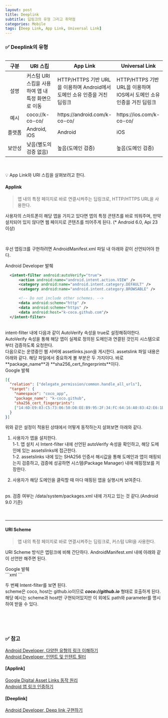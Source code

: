 ```yaml
---
layout: post
title: Deeplink
subtitle: 딥링크의 유형 그리고 취약점
categories: Mobile
tags: [Deep Link, App Link, Universal Link]
---
```


### ✅ Deeplink의 유형

<div style="display: flex; justify-content: center;">
  <table style="table-layout: fixed; width: 100%; max-width: 800px;">
    <thead>
      <tr>
        <th style="text-align: center; width: auto;">구분</th>
        <th style="text-align: center; width: 33.33%;">URI 스킴</th>
        <th style="text-align: center; width: 33.33%;">App Link</th>
        <th style="text-align: center; width: 33.33%;">Universal Link</th>
      </tr>
    </thead>
    <tbody>
      <tr>
        <td style="text-align: center; white-space: nowrap;">설명</td>
        <td>커스텀 URI 스킴을 사용하여 앱 내 특정 화면으로 이동</td>
        <td>HTTP/HTTPS 기반 URL을 이용하며 Android에서 도메인 소유 인증을 거친 딥링크</td>
        <td>HTTP/HTTPS 기반 URL을 이용하며 IOS에서 도메인 소유 인증을 거친 딥링크</td>
      </tr>
      <tr>
        <td style="text-align: center; white-space: nowrap;">예시</td>
        <td>coco://k-co-co/</td>
        <td>https://android.com/k-co-co/</td>
        <td>https://ios.com/k-co-co/</td>
      </tr>
      <tr>
        <td style="text-align: center; white-space: nowrap;">플랫폼</td>
        <td>Android, iOS</td>
        <td>Android</td>
        <td>iOS</td>
      </tr>
      <tr>
        <td style="text-align: center; white-space: nowrap;">보안성</td>
        <td>낮음(별도의 검증 없음)</td>
        <td>높음(도메인 검증)</td>
        <td>높음(도메인 검증)</td>
      </tr>
    </tbody>
  </table>
</div>

<br>

💡 App Link와 URI 스킴을 살펴보려고 한다.

#### Applink
> 앱 내의 특정 페이지로 바로 연결시켜주는 딥링크로, HTTP/HTTPS URL을 사용한다.

사용자의 스마트폰이 해당 앱을 가지고 있다면 앱의 특정 콘텐츠를 바로 띄워주며, 만약 설치되어 있지 않다면 웹 페이지로 콘텐츠를 띄어주게 된다.
(* Android 6.0, Api 23 이상)

<br>

우선 앱링크를 구현하려면 AndroidManifest.xml 파일 내 아래와 같이 선언되어야 한다. <br>

<summary>Android Developer 발췌</summary>

```xml
  <intent-filter android:autoVerify="true">
      <action android:name="android.intent.action.VIEW" />
      <category android:name="android.intent.category.DEFAULT" />
      <category android:name="android.intent.category.BROWSABLE" />

      <!-- Do not include other schemes. -->
      <data android:scheme="http" />
      <data android:scheme="https" />
      <data android:host="k-coco.github.com"/>
  </intent-filter>
```

<br>
intent-filter 내에 다음과 같이 AutoVerify 속성을 true로 설정해줘야한다.
AutoVerify 속성을 통해 해당 앱이 실제로 정의된 도메인과 연결된 것인지 시스템으로부터 검증하도록 요청한다.


<br>
다음으로는 운영중인 웹 서버에 assetlinks.json을 게시한다. assetslink 파일 내용은 아래와 같다.
해당 파일에서 중요하게 볼 부분은 두 가지이다. 바로 **package_name**과 **sha256_cert_fingerprints**이다.



<summary>Google 발췌</summary>

```json
[{
  "relation": ["delegate_permission/common.handle_all_urls"],
  "target": {
    "namespace": "coco_app",
    "package_name": "k-coco.github",
    "sha256_cert_fingerprints":
    ["14:6D:E9:83:C5:73:06:50:D8:EE:B9:95:2F:34:FC:64:16:A0:83:42:E6:1D:BE:A8:8A:04:96:B2:3F:CF:44:E5"]
  }
}]
```


위와 같은 설정이 적용된 상태에서 어떻게 동작하는지 살펴보면 아래와 같다.

1. 사용자가 앱을 설치한다. <br>
1-1. 앱 설치 시 Intent-filter 내에 선언된 autoVerify 속성을 확인하고, 해당 도메인에 있는 assetslinks에 접근한다. <br>
1-2. assetslinks 내에 있는 SHA256 인증서 해시값을 통해 도메인과 앱이 매핑되는지 검증하고, 검증에 성공하면 시스템(Package Manager) 내에 매핑정보를 저장한다. <br>

2. 사용자가 해당 도메인을 클릭할 때 마다 매핑된 앱을 실행시켜 보여준다.

<br>
ps. 검증 여부는 /data/system/packages.xml 내에 가지고 있는 것 같다.(Android 9.0 기준)
<br><br><br>

___

#### URI Scheme
> 앱 내의 특정 페이지로 바로 연결시켜주는 딥링크로, 커스텀 URI을 사용한다.

URI Scheme 방식은 앱링크에 비해 간단하다. AndroidManifest.xml 내에 아래와 같이 선언만 해주면 된다.

<summary>Google 발췌</summary>
```xml
<activity
    android:name="com.coco.github.MainActivity"
    android:label="@string/title_main" >
    <intent-filter android:label="@string/filter_view_http_coco_github">
        <action android:name="android.intent.action.VIEW" />
        <category android:name="android.intent.category.DEFAULT" />
        <category android:name="android.intent.category.BROWSABLE" />
        <!-- Accepts URIs that begin with "http://github.io/first" -->
        <data android:scheme="http"
              android:host="github.io"
              android:pathPrefix="/first" />
    </intent-filter>
    <intent-filter android:label="@string/filter_view_coco_github">
        <action android:name="android.intent.action.VIEW" />
        <category android:name="android.intent.category.DEFAULT" />
        <category android:name="android.intent.category.BROWSABLE" />
        <!-- Accepts URIs that begin with "coco://github.io" -->
        <data android:scheme="coco"
              android:host="github.io" />
    </intent-filter>
</activity>
```

두 번째 Intent-filter를 보면 된다. <br>
scheme은 coco, host는 github.io이므로 **_coco://github.io_** 형태로 호출하게 된다.
해당 예시는 scheme과 host만 구현되어있지만 이 외에도 path와 parameter를 명시하여 받을 수 있다.



<br><br><br>

### ✅ 참고
<a href="https://developer.android.com/training/app-links?hl=ko">Android Developer, 다양한 유형의 링크 이해하기</a><br>
<a href="https://developer.android.com/guide/components/intents-filters?hl=ko#java">Android Developer, 인텐트 및 인텐트 필터</a>

#### [Applink]<br> 
<a href="https://developers.google.com/digital-asset-links/v1/getting-started?hl=ko">Google Digital Asset Links 동작 원리</a><br>
<a href="https://developer.android.com/training/app-links/verify-android-applinks?hl=ko&_gl=1*1hzn0af*_up*MQ..*_ga*MTg5MzQ2NDY3OS4xNzU0OTExNjU3*_ga_6HH9YJMN9M*czE3NTQ5MTE2NTckbzEkZzAkdDE3NTQ5MTE2NTckajYwJGwwJGg2NTk5MTgxMTI.#web-assoc">Android 앱 링크 인증하기</a>


#### [Deeplink] <br>
<a href="https://developer.android.com/training/app-links/deep-linking?hl=ko">Android Developer, Deep link 구현하기</a>